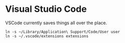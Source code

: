 Visual Studio Code
==================

VSCode currently saves things all over the place. 

```
ln -s ~/Library/Application\ Support/Code/User user
ln -s ~/.vscode/extensions extensions
```